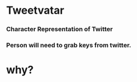 




# Tweetvatar
### Character Representation of Twitter
### Person will need to grab keys from twitter.

# why?



